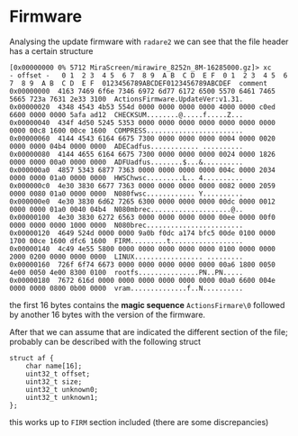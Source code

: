 # Firmware

Analysing the update firmware with ``radare2`` we can see that the file header
has a certain structure

```
[0x00000000 0% 5712 MiraScreen/mirawire_8252n_8M-16285000.gz]> xc
- offset -   0 1  2 3  4 5  6 7  8 9  A B  C D  E F  0 1  2 3  4 5  6 7  8 9  A B  C D  E F  0123456789ABCDEF0123456789ABCDEF  comment
0x00000000  4163 7469 6f6e 7346 6972 6d77 6172 6500 5570 6461 7465 5665 723a 7631 2e33 3100  ActionsFirmware.UpdateVer:v1.31.
0x00000020  4348 4543 4b53 554d 0000 0000 0000 0000 4000 0000 c0ed 6600 0000 0000 5afa ad12  CHECKSUM........@.....f.....Z...
0x00000040  434f 4d50 5245 5353 0000 0000 0000 0000 0000 0000 0000 0000 00c8 1600 00ce 1600  COMPRESS........................
0x00000060  4144 4543 6164 6675 7300 0000 0000 0000 0004 0000 0020 0000 0000 04b4 0000 0000  ADECadfus............ ..........
0x00000080  4144 4655 6164 6675 7300 0000 0000 0000 0024 0000 1826 0000 0000 00a0 0000 0000  ADFUadfus........$...&..........
0x000000a0  4857 5343 6877 7363 0000 0000 0000 0000 004c 0000 2034 0000 0000 01a0 0000 0000  HWSChwsc.........L.. 4..........
0x000000c0  4e30 3830 6677 7363 0000 0000 0000 0000 0082 0000 2059 0000 0080 01a0 0000 0000  N080fwsc............ Y..........
0x000000e0  4e30 3830 6d62 7265 6300 0000 0000 0000 00dc 0000 0012 0000 0000 01a0 0040 04b4  N080mbrec....................@..
0x00000100  4e30 3830 6272 6563 0000 0000 0000 0000 00ee 0000 00f0 0000 0000 0000 1000 0000  N080brec........................
0x00000120  4649 524d 0000 0000 9a0b f0dc a174 bfc5 00de 0100 0000 1700 00ce 1600 dfc6 1600  FIRM.........t..................
0x00000140  4c49 4e55 5800 0000 0000 0000 0000 0000 0100 0000 0000 2000 0200 0000 0000 0000  LINUX................. .........
0x00000160  726f 6f74 6673 0000 0000 0000 0000 0000 00a6 1800 0050 4e00 0050 4e00 8300 0100  rootfs...............PN..PN.....
0x00000180  7672 616d 0000 0000 0000 0000 0000 0000 00a0 6600 004e 0000 0000 0800 0b00 0000  vram..............f..N..........
```

the first 16 bytes contains the **magic sequence** ``ActionsFirmare\0`` followed by another 16
bytes with the version of the firmware.

After that we can assume that are indicated the different section of the file; probably
can be described with the following struct

```
struct af {
    char name[16];
    uint32_t offset;
    uint32_t size;
    uint32_t unknown0;
    uint32_t unknown1;
};
```

this works up to ``FIRM`` section included (there are some discrepancies)
